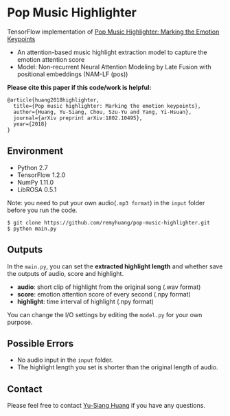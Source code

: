 # Pop Music Highlighter
TensorFlow implementation of [Pop Music Highlighter: Marking the Emotion Keypoints](https://arxiv.org/abs/1802.10495)
* An attention-based music highlight extraction model to capture the emotion attention score
* Model: Non-recurrent Neural Attention Modeling by Late Fusion with positional embeddings (NAM-LF (pos))

**Please cite this paper if this code/work is helpful:**

    @article{huang2018highlighter,
      title={Pop music highlighter: Marking the emotion keypoints},
      author={Huang, Yu-Siang, Chou, Szu-Yu and Yang, Yi-Hsuan},
      journal={arXiv preprint arXiv:1802.10495},
      year={2018}
    }

## Environment
* Python 2.7
* TensorFlow 1.2.0
* NumPy 1.11.0
* LibROSA 0.5.1

Note: you need to put your own audio(`.mp3 format`) in the `input` folder before you run the code.

	$ git clone https://github.com/remyhuang/pop-music-highlighter.git 	
    $ python main.py

## Outputs
In the `main.py`, you can set the __extracted highlight length__ and whether save the outputs of audio, score and highlight.
* __audio__: short clip of highlight from the original song (.wav format)
* __score__: emotion attention score of every second (.npy format)
* __highlight__: time interval of highlight (.npy format)

You can change the I/O settings by editing the `model.py` for your own purpose.

## Possible Errors
* No audio input in the `input` folder.
* The highlight length you set is shorter than the original length of audio.

## Contact
Please feel free to contact [Yu-Siang Huang](https://remyhuang.github.io/) if you have any questions.